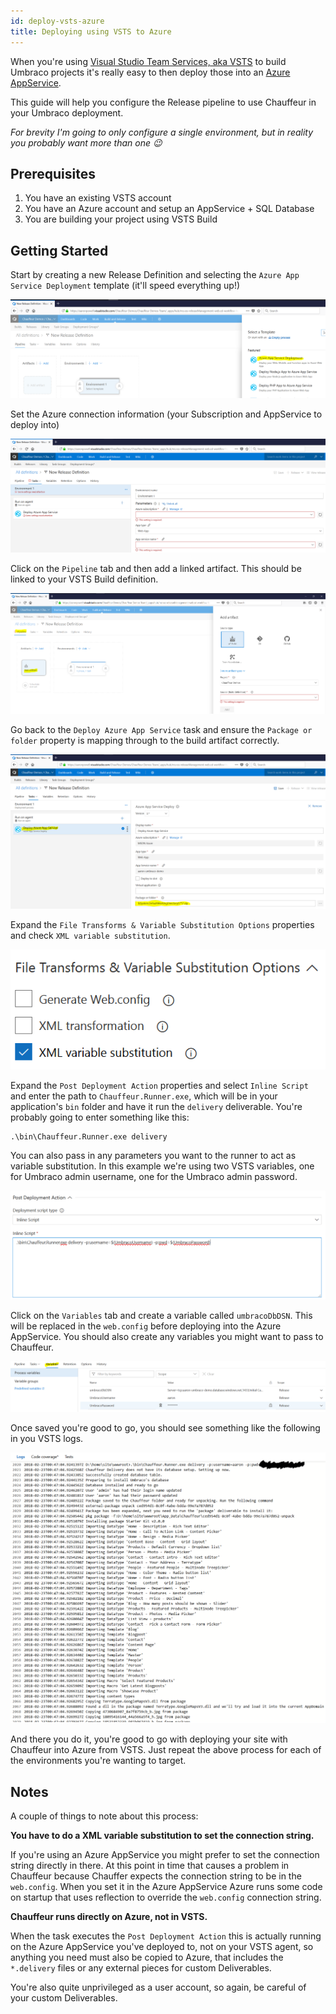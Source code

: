 ```yaml
---
id: deploy-vsts-azure
title: Deploying using VSTS to Azure
---
```


When you're using [Visual Studio Team Services, aka VSTS](https://www.visualstudio.com/team-services/) to build Umbraco projects it's really easy to then deploy those into an [Azure AppService](https://azure.microsoft.com/en-us/services/app-service/).

This guide will help you configure the Release pipeline to use Chauffeur in your Umbraco deployment.

_For brevity I'm going to only configure a single environment, but in reality you probably want more than one :wink:_

## Prerequisites

1. You have an existing VSTS account
2. You have an Azure account and setup an AppService + SQL Database
3. You are building your project using VSTS Build

## Getting Started

Start by creating a new Release Definition and selecting the `Azure App Service Deployment` template (it'll speed everything up!)

![Step 1](deploy/vsts-azure/001.PNG)

Set the Azure connection information (your Subscription and AppService to deploy into)

![Step 2](deploy/vsts-azure/002.PNG)

Click on the `Pipeline` tab and then add a linked artifact. This should be linked to your VSTS Build definition.

![Step 3](deploy/vsts-azure/003.PNG)

Go back to the `Deploy Azure App Service` task and ensure the `Package or folder` property is mapping through to the build artifact correctly.

![Step 4](deploy/vsts-azure/004.PNG)

Expand the `File Transforms & Variable Substitution Options` properties and check `XML variable substitution`.

![Step 5](deploy/vsts-azure/005.PNG)

Expand the `Post Deployment Action` properties and select `Inline Script` and enter the path to `Chauffeur.Runner.exe`, which will be in your application's `bin` folder and have it run the `delivery` deliverable. You're probably going to enter something like this:

```
.\bin\Chauffeur.Runner.exe delivery
```

You can also pass in any parameters you want to the runner to act as variable substitution. In this example we're using two VSTS variables, one for Umbraco admin username, one for the Umbraco admin password.

![Step 6](deploy/vsts-azure/006.PNG)

Click on the `Variables` tab and create a variable called `umbracoDbDSN`. This will be replaced in the `web.config` before deploying into the Azure AppService. You should also create any variables you might want to pass to Chauffeur.

![Step 7](deploy/vsts-azure/007.PNG)

Once saved you're good to go, you should see something like the following in you VSTS logs.

![Step 8](deploy/vsts-azure/008.PNG)

And there you do it, you're good to go with deploying your site with Chauffeur into Azure from VSTS. Just repeat the above process for each of the environments you're wanting to target.

## Notes

A couple of things to note about this process:

**You have to do a XML variable substitution to set the connection string.**

If you're using an Azure AppService you might prefer to set the connection string directly in there. At this point in time that causes a problem in Chauffeur because Chauffer expects the connection string to be in the `web.config`. When you set it in the Azure AppService Azure runs some code on startup that uses reflection to override the `web.config` connection string.

**Chauffeur runs directly on Azure, not in VSTS.**

When the task executes the `Post Deployment Action` this is actually running on the Azure AppService you've deployed to, not on your VSTS agent, so anything you need must also be copied to Azure, that includes the `*.delivery` files or any external pieces for custom Deliverables.

You're also quite unprivileged as a user account, so again, be careful of your custom Deliverables.

